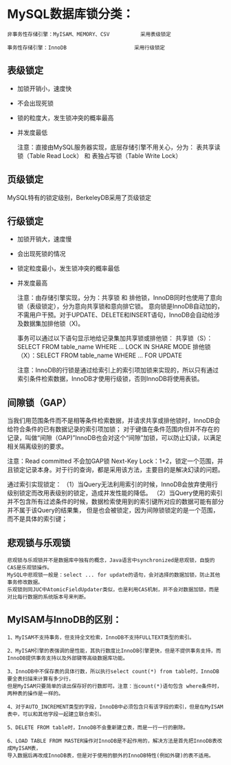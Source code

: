 
# MySQL数据库锁分类：
 
    非事务性存储引擎：MyISAM、MEMORY、CSV  		采用表级锁定
    
    事务性存储引擎：InnoDB 						采用行级锁定
    
    
## 表级锁定
  * 加锁开销小，速度快
  * 不会出现死锁
  * 锁的粒度大，发生锁冲突的概率最高
  * 并发度最低
 
    注意：直接由MySQL服务器实现，底层存储引擎不用关心，分为： 表共享读锁（Table Read Lock） 和 表独占写锁（Table Write Lock）
 
## 页级锁定
  MySQL特有的锁定级别，BerkeleyDB采用了页级锁定
 
## 行级锁定
  * 加锁开销大，速度慢
  * 会出现死锁的情况
  * 锁定粒度最小，发生锁冲突的概率最低
  * 并发度最高
 
    注意：由存储引擎实现，分为：共享锁 和 排他锁，InnoDB同时也使用了意向锁（表级锁定），分为意向共享锁和意向排它锁。
         意向锁是InnoDB自动加的，不需用户干预。对于UPDATE、DELETE和INSERT语句，InnoDB会自动给涉及数据集加排他锁（X)。
 
    事务可以通过以下语句显示地给记录集加共享锁或排他锁：
        共享锁（S）：SELECT  FROM table_name WHERE ... LOCK IN SHARE MODE
        排他锁（X）：SELECT  FROM table_name WHERE ... FOR UPDATE
 
    注意：InnoDB的行锁是通过给索引上的索引项加锁来实现的，所以只有通过索引条件检索数据，InnoDB才使用行级锁，否则InnoDB将使用表锁。
 
## 间隙锁（GAP）
  当我们用范围条件而不是相等条件检索数据，并请求共享或排他锁时，InnoDB会给符合条件的已有数据记录的索引项加锁；
  对于键值在条件范围内但并不存在的记录，叫做“间隙（GAP)”InnoDB也会对这个“间隙”加锁，可以防止幻读，以满足相关隔离级别的要求。
 
  注意：Read committed 不会加GAP锁
       Next-Key Lock：1+2，锁定一个范围，并且锁定记录本身。对于行的查询，都是采用该方法，主要目的是解决幻读的问题。
 
  通过索引实现锁定：
    （1）当Query无法利用索引的时候，InnoDB会放弃使用行级别锁定而改用表级别的锁定，造成并发性能的降低。
    （2）当Query使用的索引并不包含所有过滤条件的时候，数据检索使用到的索引键所对应的数据可能有部分并不属于该Query的结果集，
        但是也会被锁定，因为间隙锁锁定的是一个范围，而不是具体的索引键；
 
 
## 悲观锁与乐观锁
    悲观锁与乐观锁并不是数据库中独有的概念，Java语言中synchronized是悲观锁，自旋的CAS是乐观锁操作。
    MySQL中悲观锁一般是：select ... for update的语句，会对选择的数据加锁，防止其他事务修改数据。
    乐观锁则同JUC中AtomicFieldUpdater类似，也是利用CAS机制，并不会对数据加锁，而是对比每行数据的系统版本号来判断。


## MyISAM与InnoDB的区别：
    1、MyISAM不支持事务，但支持全文检索，InnoDB不支持FULLTEXT类型的索引。

    2、MyISAM引擎的表强调的是性能，其执行数度比InnoDB引擎更快，但是不提供事务支持，而InnoDB提供事务支持以及外部键等高级数据库功能。

    3、InnoDB中不保存表的具体行数，所以执行select count(*) from table时，InnoDB要全表扫描来计算有多少行，
    但是MyISAM只要简单的读出保存好的行数即可。注意：当count(*)语句包含 where条件时，两种表的操作是一样的。

    4、对于AUTO_INCREMENT类型的字段，InnoDB中必须包含只有该字段的索引，但是在MyISAM表中，可以和其他字段一起建立联合索引。

    5、DELETE FROM table时，InnoDB不会重新建立表，而是一行一行的删除。

    6、LOAD TABLE FROM MASTER操作对InnoDB是不起作用的，解决方法是首先把InnoDB表改成MyISAM表，
    导入数据后再改成InnoDB表，但是对于使用的额外的InnoDB特性(例如外键)的表不适用。